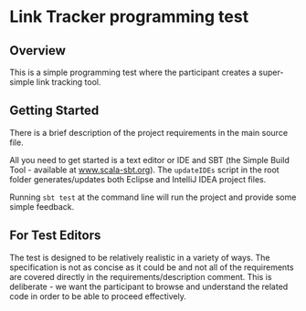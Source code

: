 # Link Tracker programming test

## Overview

This is a simple programming test where the participant creates a super-simple link tracking tool.

## Getting Started

There is a brief description of the project requirements in the main source file.

All you need to get started is a text editor or IDE and SBT (the Simple Build Tool - available at www.scala-sbt.org).  The `updateIDEs` script in the root folder generates/updates both Eclipse and IntelliJ IDEA project files.

Running `sbt test` at the command line will run the project and provide some simple feedback.

## For Test Editors

The test is designed to be relatively realistic in a variety of ways.  The specification is not as concise as it could be and not all of the requirements are covered directly in the requirements/description comment.  This is deliberate - we want the participant to browse and understand the related code in order to be able to proceed effectively.


